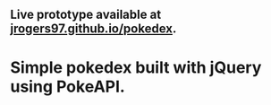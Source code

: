 ## Live prototype available at [jrogers97.github.io/pokedex](https://jrogers97.github.io/pokedex).

# Simple pokedex built with jQuery using PokeAPI.
